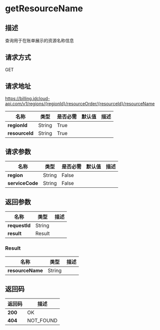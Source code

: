 # getResourceName


## 描述
查询用于在账单展示的资源名称信息

## 请求方式
GET

## 请求地址
https://billing.jdcloud-api.com/v1/regions/{regionId}/resourceOrder/{resourceId}/resourceName

|名称|类型|是否必需|默认值|描述|
|---|---|---|---|---|
|**regionId**|String|True| | |
|**resourceId**|String|True| | |

## 请求参数
|名称|类型|是否必需|默认值|描述|
|---|---|---|---|---|
|**region**|String|False| | |
|**serviceCode**|String|False| | |


## 返回参数
|名称|类型|描述|
|---|---|---|
|**requestId**|String| |
|**result**|Result| |

### Result
|名称|类型|描述|
|---|---|---|
|**resourceName**|String| |

## 返回码
|返回码|描述|
|---|---|
|**200**|OK|
|**404**|NOT_FOUND|
